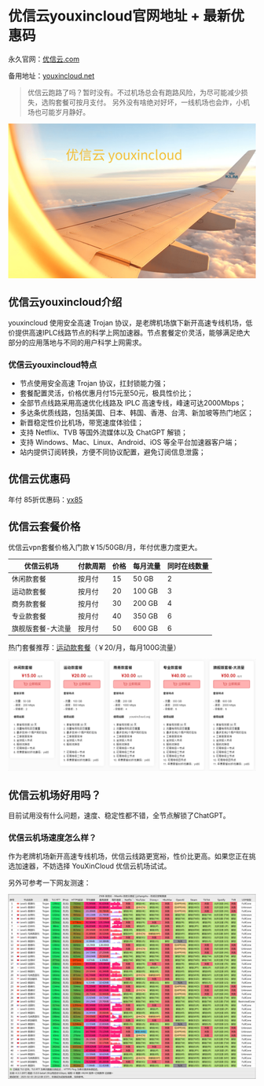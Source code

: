 # 优信云youxincloud官网地址 + 最新优惠码

永久官网：[优信云.com](https://youxincloud.org/register)

备用地址：[youxincloud.net](https://www.youxincloud.net/#/register?code=LuVhRkz4)

> 优信云跑路了吗？暂时没有。不过机场总会有跑路风险，为尽可能减少损失，选购套餐可按月支付。
> 另外没有啥绝对好坏，一线机场也会炸，小机场也可能岁月静好。

[![优信云官网](youxincloud_20250218_203729.png)](https://xuv.cc/out/youxin)

## 优信云youxincloud介绍

youxincloud 使用安全高速 Trojan 协议，是老牌机场旗下新开高速专线机场，低价提供高速IPLC线路节点的科学上网加速器。节点套餐定价灵活，能够满足绝大部分的应用落地与不同的用户科学上网需求。

### 优信云youxincloud特点

<ul>
    <li>节点使用安全高速 Trojan 协议，扛封锁能力强；</li>
    <li>套餐配置灵活，价格优惠月付15元至50元，极具性价比；</li>
    <li>全部节点线路采用高速优化线路及 IPLC 高速专线，峰速可达2000Mbps；</li>
    <li>多达条优质线路，包括美国、日本、韩国、香港、台湾、新加坡等热门地区；</li>
    <li>新晋稳定性价比机场，带宽速度体验佳；</li>
    <li>支持 Netflix、TVB 等国外流媒体以及 ChatGPT 解锁；</li>
    <li>支持 Windows、Mac、Linux、Android、iOS 等全平台加速器客户端；</li>
    <li>站内提供订阅转换，方便不同协议配置，避免订阅信息泄露；</li>
</ul>

## 优信云优惠码

年付 85折优惠码：[yx85](https://xuv.cc/out/youxin) 

## 优信云套餐价格

优信云vpn套餐价格入门款￥15/50GB/月，年付优惠力度更大。

<table>
    <thead>
        <tr>
            <th>优信云机场</th>
            <th>付款周期</th>
            <th>价格</th>
            <th>每月流量</th>
            <th>同时在线数量</th>
        </tr>
    </thead>
    <tbody>
        <tr>
            <td>休闲款套餐</td>
            <td>按月付</td>
            <td>15</td>
            <td>50 GB</td>
            <td>2</td>
        </tr>
        <tr>
            <td>运动款套餐</td>
            <td>按月付</td>
            <td>20</td>
            <td>100 GB</td>
            <td>3</td>
        </tr>
        <tr>
            <td>商务款套餐</td>
            <td>按月付</td>
            <td>30</td>
            <td>200 GB</td>
            <td>4</td>
        </tr>
        <tr>
            <td>专业款套餐</td>
            <td>按月付</td>
            <td>40</td>
            <td>350 GB</td>
            <td>6</td>
        </tr>
        <tr>
            <td>旗舰版套餐-大流量</td>
            <td>按月付</td>
            <td>50</td>
            <td>600 GB</td>
            <td>6</td>
        </tr>
    </tbody>
</table>

热门套餐推荐：[运动款套餐](https://xuv.cc/out/youxin)（￥20/月，每月100G流量）

[![优信云机场套餐价格](youxincloud_20250218_202945.png)](https://xuv.cc/out/youxin)

## 优信云机场好用吗？

目前试用没有什么问题，速度、稳定性都不错，全节点解锁了ChatGPT。

### 优信云机场速度怎么样？

作为老牌机场新开高速专线机场，优信云线路更宽裕，性价比更高。如果您正在挑选加速器，不妨选择 YouXinCloud 优信云机场试试。

另外可参考一下网友测速：

[![优信云机场节点测速](youxincloud_20250218_202946.png)](https://xuv.cc/out/youxin)
